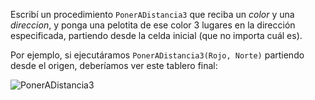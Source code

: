 Escribí un procedimiento `PonerADistancia3` que reciba un _color_ y una _direccion_, y ponga una pelotita de ese color 3 lugares en la dirección especificada, partiendo desde la celda inicial (que no importa cuál es).

Por ejemplo, si ejecutáramos `PonerADistancia3(Rojo, Norte)` partiendo desde el origen, deberíamos ver este tablero final:

![PonerADistancia3](https://raw.githubusercontent.com/sagrado-corazon-alcal/mumuki-guia-fundamentos-procedimientos/master/images/poner-a-distancia-3.png)